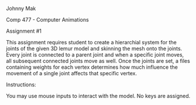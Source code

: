 Johnny Mak 

Comp 477 - Computer Animations

Assignment #1

This assignment requires student to create a hierarchial system for the joints of the given 3D lemur model and skinning the mesh onto the joints.
Every joint is connected to a parent joint and when a specific joint moves, all subsequent connected joints move as well.
Once the joints are set, a files containing weights for each vertex determines how much influence the movement of a single joint affects that specific vertex.

Instructions: 

You may use mouse inputs to interact with the model. No keys are assigned.
